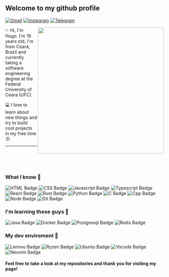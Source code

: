 ## Welcome to my github profile
[![Gmail](https://img.shields.io/badge/Gmail-D14836?style=for-the-badge&logo=gmail&logoColor=white)](mailto:hugorplobo@gmail.com)
[![Instagram](https://img.shields.io/badge/Instagram-E4405F?style=for-the-badge&logo=instagram&logoColor=white)](https://www.instagram.com/hugo.cpp) 
[![Telegram](https://img.shields.io/badge/Telegram-2CA5E0?style=for-the-badge&logo=telegram&logoColor=white)](https://t.me/hugorplobo)

<img src="https://lanyard.cnrad.dev/api/498128956965519370" align="right" width="400px"/>

:sparkles: Hi, I'm Hugo. I'm 19 years old, I'm from Ceará, Brazil and currently taking a software engineering degree at the Federal University of Ceara (UFC). 

:computer: I love to learn about new things and try to build cool projects in my free time :D

---
<br />
<br />
<br />

### What I know :star_struck:

![HTML Badge](https://img.shields.io/badge/HTML5-E34F26?style=for-the-badge&logo=html5&logoColor=white)
![CSS Badge](https://img.shields.io/badge/CSS3-1572B6?style=for-the-badge&logo=css3&logoColor=white)
![Javascript Badge](https://img.shields.io/badge/JavaScript-323330?style=for-the-badge&logo=javascript&logoColor=F7DF1E)
![Typescript Badge](https://img.shields.io/badge/TypeScript-007ACC?style=for-the-badge&logo=typescript&logoColor=white)
![React Badge](https://img.shields.io/badge/React-20232A?style=for-the-badge&logo=react&logoColor=61DAFB)
![Rust Badge](https://img.shields.io/badge/Rust-000000?style=for-the-badge&logo=rust&logoColor=white)
![Python Badge](https://img.shields.io/badge/Python-FFD43B?style=for-the-badge&logo=python&logoColor=blue)
![C Badge](https://img.shields.io/badge/C-00599C?style=for-the-badge&logo=c&logoColor=white)
![Cpp Badge](https://img.shields.io/badge/C%2B%2B-00599C?style=for-the-badge&logo=c%2B%2B&logoColor=white)
![Node Badge](https://img.shields.io/badge/Node.js-339933?style=for-the-badge&logo=nodedotjs&logoColor=white)
![Git Badge](https://img.shields.io/badge/GIT-E44C30?style=for-the-badge&logo=git&logoColor=white)

### I'm learning these guys :cold_face:

![Java Badge](https://img.shields.io/badge/Java-D00000?style=for-the-badge&logo=openjdk&logoColor=white)
![Docker Badge](https://img.shields.io/badge/Docker-2CA5E0?style=for-the-badge&logo=docker&logoColor=white)
![Postgresql Badge](https://img.shields.io/badge/PostgreSQL-316192?style=for-the-badge&logo=postgresql&logoColor=white)
![Redis Badge](https://img.shields.io/badge/redis-%23DD0031.svg?&style=for-the-badge&logo=redis&logoColor=white)

### My dev enviroment :robot:

![Lenovo Badge](https://img.shields.io/badge/lenovo%20laptop-E2231A?style=for-the-badge&logo=lenovo&logoColor=white)
![Ryzen Badge](https://img.shields.io/badge/AMD%20Ryzen_5_3500U-ED1C24?style=for-the-badge&logo=amd&logoColor=white)
![Ubuntu Badge](https://img.shields.io/badge/Ubuntu-E95420?style=for-the-badge&logo=ubuntu&logoColor=white)
![Vscode Badge](https://img.shields.io/badge/VSCode-0078D4?style=for-the-badge&logo=visual%20studio%20code&logoColor=white)
![Neovim Badge](https://img.shields.io/badge/NeoVim-%2357A143.svg?&style=for-the-badge&logo=neovim&logoColor=white)


#### Feel free to take a look at my repositories and thank you for visiting my page!
